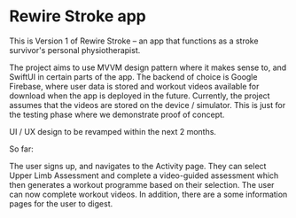 # Rewire Stroke app

This is Version 1 of Rewire Stroke – an app that functions as a stroke survivor's personal physiotherapist.

The project aims to use MVVM design pattern where it makes sense to, and SwiftUI in certain parts of the app. The backend of choice is Google Firebase, where user data is stored and workout videos available for download when the app is deployed in the future. Currently, the project assumes that the videos are stored on the device / simulator. This is just for the testing phase where we demonstrate proof of concept.

UI / UX design to be revamped within the next 2 months.

So far:

The user signs up, and navigates to the Activity page. They can select Upper Limb Assessment and complete a video-guided assessment which then generates a workout programme based on their selection. The user can now complete workout videos. 
In addition, there are a some information pages for the user to digest.
